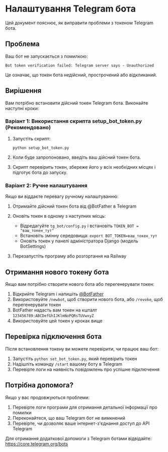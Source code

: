 # Налаштування Telegram бота

Цей документ пояснює, як виправити проблеми з токеном Telegram бота.

## Проблема

Ваш бот не запускається з помилкою:
```
Bot token verification failed: Telegram server says - Unauthorized
```

Це означає, що токен бота недійсний, прострочений або відкликаний.

## Вирішення

Вам потрібно встановити дійсний токен Telegram бота. Виконайте наступні кроки:

### Варіант 1: Використання скрипта setup_bot_token.py (Рекомендовано)

1. Запустіть скрипт:
   ```
   python setup_bot_token.py
   ```

2. Коли буде запропоновано, введіть ваш дійсний токен бота.

3. Скрипт перевірить токен, збереже його у всіх необхідних місцях і підготує бота до запуску.

### Варіант 2: Ручне налаштування

Якщо ви віддаєте перевагу ручному налаштуванню:

1. Отримайте дійсний токен бота від @BotFather в Telegram

2. Оновіть токен в одному з наступних місць:
   - Відредагуйте `tg_bot/config.py` і встановіть `TOKEN_BOT = "ваш_токен_тут"`
   - Встановіть змінну середовища: `export BOT_TOKEN=ваш_токен_тут`
   - Оновіть токен у панелі адміністратора Django (модель BotSettings)

3. Перезапустіть програму або розгортання на Railway

## Отримання нового токену бота

Якщо вам потрібно створити нового бота або перегенерувати токен:

1. Відкрийте Telegram і напишіть [@BotFather](https://t.me/BotFather)
2. Використовуйте `/newbot`, щоб створити нового бота, або `/revoke`, щоб перегенерувати токен
3. BotFather надасть вам токен на кшталт `123456789:ABCDefGhIJKlmNoPQRsTUVwxyZ`
4. Використовуйте цей токен у кроках вище

## Перевірка підключення бота

Після встановлення токену ви можете перевірити, чи працює ваш бот:

1. Запустіть `python set_bot_token.py`, який перевірить токен
2. Надішліть команду `/start` вашому боту в Telegram
3. Перевірте логи на наявність повідомлень про успішне підключення

## Потрібна допомога?

Якщо у вас продовжуються проблеми:
1. Перевірте логи програми для отримання детальної інформації про помилки
2. Переконайтеся, що ваш Telegram бот не вимкнений
3. Перевірте, чи дозволяє ваше інтернет-з'єднання доступ до API Telegram

Для отримання додаткової допомоги з Telegram ботами відвідайте: https://core.telegram.org/bots 